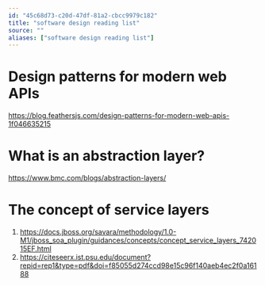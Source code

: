 ```yaml
---
id: "45c68d73-c20d-47df-81a2-cbcc9979c182"
title: "software design reading list"
source: ""
aliases: ["software design reading list"]
---
```

# Design patterns for modern web APIs
https://blog.feathersjs.com/design-patterns-for-modern-web-apis-1f046635215

# What is an abstraction layer?
https://www.bmc.com/blogs/abstraction-layers/

# The concept of service layers
1. https://docs.jboss.org/savara/methodology/1.0-M1/jboss_soa_plugin/guidances/concepts/concept_service_layers_742015EF.html
2. https://citeseerx.ist.psu.edu/document?repid=rep1&type=pdf&doi=f85055d274ccd98e15c96f140aeb4ec2f0a16188